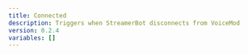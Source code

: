 ```yaml
---
title: Connected
description: Triggers when StreamerBot disconnects from VoiceMod
version: 0.2.4
variables: []
---
```

